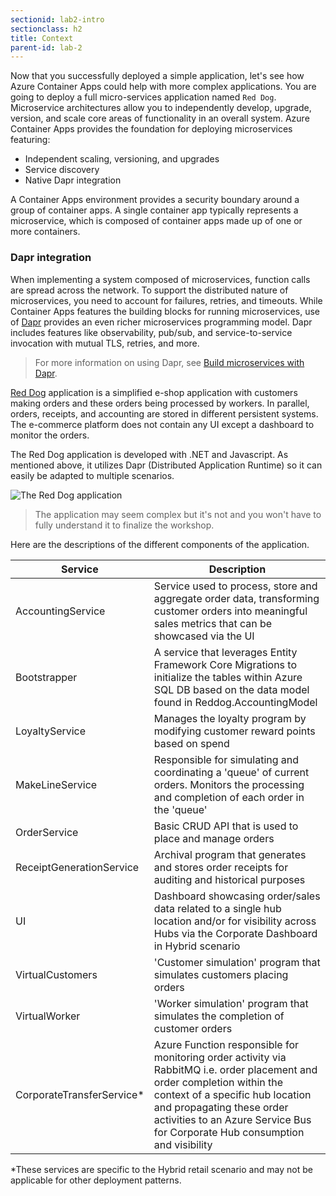 ```yaml
---
sectionid: lab2-intro
sectionclass: h2
title: Context
parent-id: lab-2
---
```


Now that you successfully deployed a simple application, let's see how Azure Container Apps could help with more complex applications. You are going to deploy a full micro-services application named `Red Dog`. Microservice architectures allow you to independently develop, upgrade, version, and scale core areas of functionality in an overall system. Azure Container Apps provides the foundation for deploying microservices featuring:

- Independent scaling, versioning, and upgrades
- Service discovery
- Native Dapr integration

A Container Apps environment provides a security boundary around a group of container apps. A single container app typically represents a microservice, which is composed of container apps made up of one or more containers.

### Dapr integration

When implementing a system composed of microservices, function calls are spread across the network. To support the distributed nature of microservices, you need to account for failures, retries, and timeouts. While Container Apps features the building blocks for running microservices, use of [Dapr](https://docs.dapr.io/concepts/overview/) provides an even richer microservices programming model. Dapr includes features like observability, pub/sub, and service-to-service invocation with mutual TLS, retries, and more.

> For more information on using Dapr, see [Build microservices with Dapr](https://docs.microsoft.com/en-us/azure/container-apps/microservices-dapr).

[Red Dog](https://github.com/azure/reddog-code) application is a simplified e-shop application with customers making orders and these orders being processed by workers. In parallel, orders, receipts, and accounting are stored in different persistent systems. The e-commerce platform does not contain any UI except a dashboard to monitor the orders.

The Red Dog application is developed with .NET and Javascript. As mentioned above, it utilizes Dapr (Distributed Application Runtime) so it can easily be adapted to multiple scenarios.

![The Red Dog application](/media/lab2/intro/reddog_code.png)

> The application may seem complex but it's not and you won't have to fully understand it to finalize the workshop.

Here are the descriptions of the different components of the application.

| Service          | Description                                                                                                 |
|------------------|-------------------------------------------------------------------------------------------------------------|
| AccountingService | Service used to process, store and aggregate order data, transforming customer orders into meaningful sales metrics that can be showcased via the UI |
| Bootstrapper | A service that leverages Entity Framework Core Migrations to initialize the tables within Azure SQL DB based on the data model found in Reddog.AccountingModel |
| LoyaltyService | Manages the loyalty program by modifying customer reward points based on spend |
| MakeLineService | Responsible for simulating and coordinating a 'queue' of current orders. Monitors the processing and completion of each order in the 'queue' |
| OrderService | Basic CRUD API that is used to place and manage orders |
| ReceiptGenerationService | Archival program that generates and stores order receipts for auditing and historical purposes  |
| UI | Dashboard showcasing order/sales data related to a single hub location and/or for visibility across Hubs via the Corporate Dashboard in Hybrid scenario |
| VirtualCustomers | 'Customer simulation' program that simulates customers placing orders |
| VirtualWorker | 'Worker simulation' program that simulates the completion of customer orders |
| CorporateTransferService* | Azure Function responsible for monitoring order activity via RabbitMQ i.e. order placement and order completion within the context of a specific hub location and propagating these order activities to an Azure Service Bus for Corporate Hub consumption and visibility |

*These services are specific to the Hybrid retail scenario and may not be applicable for other deployment patterns.